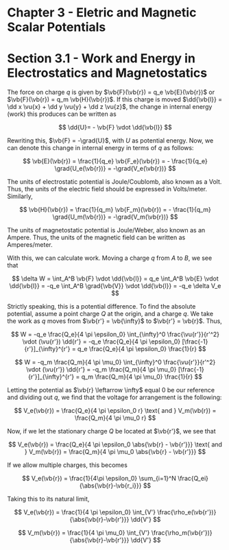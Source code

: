 # Chapter 3 - Eletric and Magnetic Scalar Potentials

# Section 3.1 - Work and Energy in Electrostatics and Magnetostatics

The force on charge $q$ is given by $\vb{F}(\vb{r}) = q_e \vb{E}(\vb{r})$ or $\vb{F}(\vb{r}) = q_m \vb{H}(\vb{r})$. If this charge is moved $\dd{\vb{l}} = \dd x \vu{x} + \dd y \vu{y} + \dd z \vu{z}$, the change in internal energy (work) this produces can be written as

$$
\dd{U}= - \vb{F} \vdot \dd{\vb{l}}
$$

Rewriting this, $\vb{F} = -\grad{U}$, with $U$ as potential energy. Now, we can denote this change in internal energy in terms of $q$ as follows:

$$
\vb{E}(\vb{r}) = \frac{1}{q_e} \vb{F_e}(\vb{r}) = - \frac{1}{q_e} \grad{U_e(\vb{r})} = -\grad{V_e(\vb{r})}
$$

The units of electrostatic potential is Joule/Coublomb, also known as a Volt. Thus, the units of the electric field should be expressed in Volts/meter. Similarly,

$$
\vb{H}(\vb{r}) = \frac{1}{q_m} \vb{F_m}(\vb{r}) = - \frac{1}{q_m} \grad{U_m(\vb{r})} = -\grad{V_m(\vb{r})}
$$

The units of magnetostatic potential is Joule/Weber, also known as an Ampere. Thus, the units of the magnetic field can be written as Amperes/meter.

With this, we can calculate work. Moving a charge $q$ from $A$ to $B$, we see that

$$
\delta W = \int_A^B \vb{F} \vdot \dd{\vb{l}} = q_e \int_A^B \vb{E} \vdot \dd{\vb{l}} = -q_e \int_A^B \grad{\vb{V}} \vdot \dd{\vb{l}} = -q_e \delta V_e 
$$

Strictly speaking, this is a potential difference. To find the absolute potential, assume a point charge $Q$ at the origin, and a charge $q$. We take the work as $q$ moves from $\vb{r'} = \vb{\infty}$ to $\vb{r'} = \vb{r}$. Thus,

$$
W = -q_e \frac{Q_e}{4 \pi \epsilon_0} \int_{\infty}^0 \frac{\vu{r'}}{r'^2} \vdot (\vu{r'}) \dd{r'} = -q_e \frac{Q_e}{4 \pi \epsilon_0} [\frac{-1}{r'}]_{\infty}^{r'} = q_e \frac{Q_e}{4 \pi \epsilon_0} \frac{1}{r}
$$

$$
W = -q_m \frac{Q_m}{4 \pi \mu_0} \int_{\infty}^0 \frac{\vu{r'}}{r'^2} \vdot (\vu{r'}) \dd{r'} = -q_m \frac{Q_m}{4 \pi \mu_0} [\frac{-1}{r'}]_{\infty}^{r'} = q_m \frac{Q_m}{4 \pi \mu_0} \frac{1}{r}
$$

Letting the potential as $\vb{r} \leftarrow \infty$ equal $0$ be our reference and dividing out $q$, we find that the voltage for arrangement is the following:

$$
V_e(\vb{r}) = \frac{Q_e}{4 \pi \epsilon_0 r} \text{ and } V_m(\vb{r}) = \frac{Q_m}{4 \pi \mu_0 r}
$$

Now, if we let the stationary charge $Q$ be located at $\vb{r'}$, we see that

$$
V_e(\vb{r}) = \frac{Q_e}{4 \pi \epsilon_0 \abs{\vb{r} - \vb{r'}}} \text{ and } V_m(\vb{r}) = \frac{Q_m}{4 \pi \mu_0 \abs{\vb{r} - \vb{r'}}}
$$

If we allow multiple charges, this becomes

$$
V_e(\vb{r}) = \frac{1}{4\pi \epsilon_0} \sum_{i=1}^N \frac{Q_ei}{\abs{\vb{r}-\vb{r_i}}}
$$

Taking this to its natural limit,

$$
V_e(\vb{r}) = \frac{1}{4 \pi \epsilon_0} \int_{V'} \frac{\rho_e(\vb{r'})}{\abs{\vb{r}-\vb{r'}}} \dd{V'}
$$


$$
V_m(\vb{r}) = \frac{1}{4 \pi \mu_0} \int_{V'} \frac{\rho_m(\vb{r'})}{\abs{\vb{r}-\vb{r'}}} \dd{V'}
$$